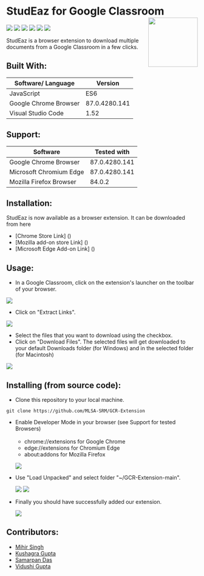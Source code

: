 # StudEaz for Google Classroom <img src=https://github.com/MLSA-SRM/GCR-Extension/blob/main/assets/icon16.png width=130 align='right'>
![](https://img.shields.io/github/forks/MLSA-SRM/GCR-Extension?color=green&style=for-the-badge)
![](https://img.shields.io/github/stars/MLSA-SRM/GCR-Extension?color=blueviolet&style=for-the-badge)
![](https://img.shields.io/badge/contributors-4-pink.svg?style=for-the-badge)
![](https://img.shields.io/github/license/MLSA-SRM/GCR-Extension?color=yellow&style=for-the-badge)
![](https://img.shields.io/badge/version-1.0-pink.svg?style=for-the-badge)
![](https://img.shields.io/badge/open_source-yes-blue.svg?style=for-the-badge)

StudEaz is a browser extension to download multiple documents from a Google Classroom in a few clicks.
## Built With:
| Software/ Language | Version |
|----------|---------|
| JavaScript | ES6 |
| Google Chrome Browser | 87.0.4280.141 |
| Visual Studio Code | 1.52 |
## Support:
| Software | Tested with |
|----------|-------------|
| Google Chrome Browser | 87.0.4280.141 |
| Microsoft Chromium Edge | 87.0.4280.141 |
| Mozilla Firefox Browser | 84.0.2 |
## Installation:
StudEaz is now available as a browser extension. It can be downloaded from here
* [Chrome Store Link] ()
* [Mozilla add-on store Link] ()
* [Microsoft Edge Add-on Link] ()

## Usage:
* In a Google Classroom, click on the extension's launcher on the toolbar of your browser.

![](https://i.ibb.co/N7f1qBT/2.png)

* Click on "Extract Links".

![](https://i.ibb.co/8jzZWSX/1.png)

* Select the files that you want to download using the checkbox.
* Click on "Download Files". The selected files will get downloaded to your default Downloads folder (for Windows) and in the selected folder (for Macintosh)

![](https://i.ibb.co/vvzySYJ/3.png)

## Installing (from source code):

* Clone this repository to your local machine.
```
git clone https://github.com/MLSA-SRM/GCR-Extension
```
<ul>
 <li>Enable Developer Mode in your browser (see Support for tested Browsers)
  <ul><br>
   <li>chrome://extensions for Google Chrome</li>
    <li>edge://extensions for Chromium Edge</li>
   <li> about:addons for Mozilla Firefox
  </ul>
 </li>
  
![](https://i.ibb.co/F71Rfd8/5.png)
 <li>Use "Load Unpacked" and select folder "~/GCR-Extension-main".
  
 ![](https://i.ibb.co/Q6bsfW3/4.png)
 ![](https://i.ibb.co/FqhM2ky/6.png)
 </li>
 <li>Finally you should have successfully added our extension.
  
 ![](https://i.ibb.co/7RjKjdM/7.png)
 </li>
</ul>

## Contributors:

* [Mihir Singh](https://github.com/mihirs16)
* [Kushagra Gupta](https://github.com/KG-1510)
* [Samarpan Das](https://github.com/SamarpanDas)
* [Vidushi Gupta](https://github.com/Vidushi-Gupta)

